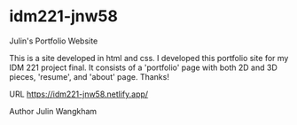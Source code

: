 # idm221-jnw58
Julin's Portfolio Website

This is a site developed in html and css. I developed this portfolio site for my IDM 221 project final. It consists of a 'portfolio' page with both 2D and 3D pieces, 'resume', and 'about' page. Thanks!

URL
https://idm221-jnw58.netlify.app/

Author
Julin Wangkham